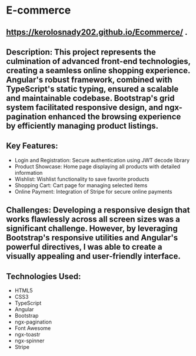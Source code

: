 # E-commerce
## https://kerolosnady202.github.io/Ecommerce/ .
## Description: This project represents the culmination of advanced front-end technologies, creating a seamless online shopping experience. Angular's robust framework, combined with TypeScript's static typing, ensured a scalable and maintainable codebase. Bootstrap's grid system facilitated responsive design, and ngx-pagination enhanced the browsing experience by efficiently managing product listings.
## Key Features:
 * Login and Registration: Secure authentication using JWT decode library
 * Product Showcase: Home page displaying all products with detailed information
 * Wishlist: Wishlist functionality to save favorite products
 * Shopping Cart: Cart page for managing selected items
 * Online Payment: Integration of Stripe for secure online payments
## Challenges: Developing a responsive design that works flawlessly across all screen sizes was a significant challenge. However, by leveraging Bootstrap's responsive utilities and Angular's powerful directives, I was able to create a visually appealing and user-friendly interface.
##  Technologies Used:
 * HTML5
 * CSS3
 * TypeScript
 * Angular
 * Bootstrap
 * ngx-pagination
 * Font Awesome
 * ngx-toastr
 * ngx-spinner
 * Stripe



